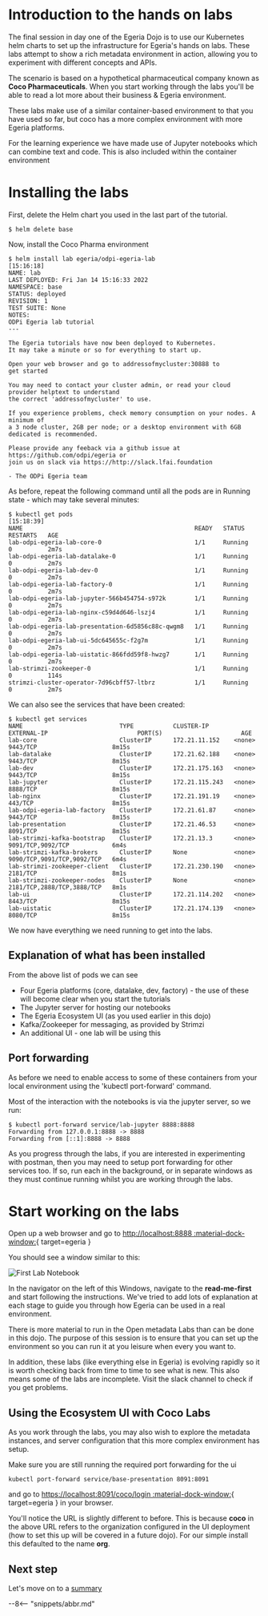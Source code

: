 <!-- SPDX-License-Identifier: CC-BY-4.0 -->
<!-- Copyright Contributors to the ODPi Egeria project 2022. -->

# Introduction to the hands on labs
The final session in day one of the Egeria Dojo is to use our Kubernetes helm charts to set up the infrastructure for Egeria's hands on labs.  These labs attempt to show a rich metadata environment in action, allowing you to experiment with different concepts and APIs.

The scenario is based on a hypothetical pharmaceutical company known as **Coco Pharmaceuticals**. When you
start working through the labs you'll be able to read a lot more about their business & Egeria environment.

These labs make use of a similar container-based environment to that you have used so far,
but coco has a more complex environment with more Egeria platforms. 

For the learning experience we have made use of Jupyter notebooks which can combine text and code. This is also included within the container environment

# Installing the labs

First, delete the Helm chart you used in the last part of the tutorial.
```console
$ helm delete base
```

Now, install the Coco Pharma environment
```console
$ helm install lab egeria/odpi-egeria-lab                                [15:16:18]
NAME: lab
LAST DEPLOYED: Fri Jan 14 15:16:33 2022
NAMESPACE: base
STATUS: deployed
REVISION: 1
TEST SUITE: None
NOTES:
ODPi Egeria lab tutorial
---

The Egeria tutorials have now been deployed to Kubernetes.
It may take a minute or so for everything to start up.

Open your web browser and go to addressofmycluster:30888 to
get started

You may need to contact your cluster admin, or read your cloud provider helptext to understand
the correct 'addressofmycluster' to use.

If you experience problems, check memory consumption on your nodes. A minimum of
a 3 node cluster, 2GB per node; or a desktop environment with 6GB dedicated is recommended.

Please provide any feeback via a github issue at https://github.com/odpi/egeria or
join us on slack via https://http://slack.lfai.foundation

- The ODPi Egeria team
```
As before, repeat the following command until all the pods are in Running state - which may take several minutes:
```console
$ kubectl get pods                                                              [15:18:39]
NAME                                                READY   STATUS    RESTARTS   AGE
lab-odpi-egeria-lab-core-0                          1/1     Running   0          2m7s
lab-odpi-egeria-lab-datalake-0                      1/1     Running   0          2m7s
lab-odpi-egeria-lab-dev-0                           1/1     Running   0          2m7s
lab-odpi-egeria-lab-factory-0                       1/1     Running   0          2m7s
lab-odpi-egeria-lab-jupyter-566b454754-s972k        1/1     Running   0          2m7s
lab-odpi-egeria-lab-nginx-c59d4d646-lszj4           1/1     Running   0          2m7s
lab-odpi-egeria-lab-presentation-6d5856c88c-qwgm8   1/1     Running   0          2m7s
lab-odpi-egeria-lab-ui-5dc645655c-f2g7m             1/1     Running   0          2m7s
lab-odpi-egeria-lab-uistatic-866fdd59f8-hwzg7       1/1     Running   0          2m7s
lab-strimzi-zookeeper-0                             1/1     Running   0          114s
strimzi-cluster-operator-7d96cbff57-ltbrz           1/1     Running   0          2m7s
```

We can also see the services that have been created:
```console
$ kubectl get services
NAME                           TYPE           CLUSTER-IP       EXTERNAL-IP                         PORT(S)                      AGE
lab-core                       ClusterIP      172.21.11.152    <none>                              9443/TCP                     8m15s
lab-datalake                   ClusterIP      172.21.62.188    <none>                              9443/TCP                     8m15s
lab-dev                        ClusterIP      172.21.175.163   <none>                              9443/TCP                     8m15s
lab-jupyter                    ClusterIP      172.21.115.243   <none>                              8888/TCP                     8m15s
lab-nginx                      ClusterIP      172.21.191.19    <none>                              443/TCP                      8m15s
lab-odpi-egeria-lab-factory    ClusterIP      172.21.61.87     <none>                              9443/TCP                     8m15s
lab-presentation               ClusterIP      172.21.46.53     <none>                              8091/TCP                     8m15s
lab-strimzi-kafka-bootstrap    ClusterIP      172.21.13.3      <none>                              9091/TCP,9092/TCP            6m4s
lab-strimzi-kafka-brokers      ClusterIP      None             <none>                              9090/TCP,9091/TCP,9092/TCP   6m4s
lab-strimzi-zookeeper-client   ClusterIP      172.21.230.190   <none>                              2181/TCP                     8m1s
lab-strimzi-zookeeper-nodes    ClusterIP      None             <none>                              2181/TCP,2888/TCP,3888/TCP   8m1s
lab-ui                         ClusterIP      172.21.114.202   <none>                              8443/TCP                     8m15s
lab-uistatic                   ClusterIP      172.21.174.139   <none>                              8080/TCP                     8m15s
```
We now have everything we need running to get into the labs.

## Explanation of what has been installed

From the above list of pods we can see

* Four Egeria platforms (core, datalake, dev, factory) - the use of these will become clear when you start the tutorials
* The Jupyter server for hosting our notebooks
* The Egeria Ecosystem UI (as you used earlier in this dojo)
* Kafka/Zookeeper for messaging, as provided by Strimzi
* An additional UI - one lab will be using this

## Port forwarding

As before we need to enable access to some of these containers from your local environment using the 'kubectl port-forward' command.

Most of the interaction with the notebooks is via the jupyter server, so we run:

```console
$ kubectl port-forward service/lab-jupyter 8888:8888
Forwarding from 127.0.0.1:8888 -> 8888
Forwarding from [::1]:8888 -> 8888
```

As you progress through the labs, if you are interested in experimenting with postman, then you may need to setup port forwarding for other services too. If so, run each in the background, or in separate windows as they must continue running whilst you are working through the labs.

# Start working on the labs

Open up a web browser and go to [http://localhost:8888 :material-dock-window:](http://localhost:8888){ target=egeria }

You should see a window similar to this:

![First Lab Notebook](/egeria-docs/education/tutorials/jupyter-tutorial/jupyter-notebook-browser-window.png)

In the navigator on the left of this Windows, navigate to the **read-me-first** and start following the instructions. We've tried to add lots of explanation at each stage to guide you through how Egeria can be used in a real environment.

There is more material to run in the Open metadata Labs than can be done in this dojo. The purpose of this session is to ensure that you can set up the environment so you can run it at you leisure when every you want to.

In addition, these labs (like everything else in Egeria) is evolving rapidly so it is worth checking back from time to time to see what is new. This also means some of the labs are incomplete. Visit the slack channel to check if you get problems.

## Using the Ecosystem UI with Coco Labs

As you work through the labs, you may also wish to explore the metadata instances, and server configuration that
this more complex environment has setup.

Make sure you are still running the required port forwarding for the ui
```console
kubectl port-forward service/base-presentation 8091:8091
```
and go to [https://localhost:8091/coco/login :material-dock-window:](https://localhost:8091/coco/login){ target=egeria } in your browser.

You'll notice the URL is slightly different to before. This is because **coco** in the above URL refers to the organization configured in the UI deployment (how to set this up will be covered in a future dojo). For our simple install this defaulted to the name **org**.

## Next step

Let's move on to a [summary](/egeria-docs/education/egeria-dojo/running-egeria/running-egeria-summary)


--8<-- "snippets/abbr.md"
